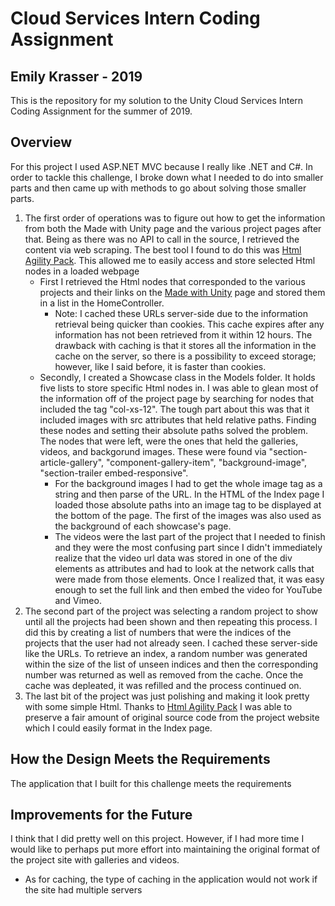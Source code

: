 # Cloud Services Intern Coding Assignment
## Emily Krasser - 2019
This is the repository for my solution to the Unity Cloud Services Intern Coding Assignment for the summer of 2019.

## Overview
For this project I used ASP.NET MVC because I really like .NET and C#.
In order to tackle this challenge, I broke down what I needed to do into smaller parts and then came up with methods to go about solving those smaller parts.
1. The first order of operations was to figure out how to get the information from both the Made with Unity page and the various project pages after that. Being as there was no API to call in the source, I retrieved the content via web scraping. The best tool I found to do this was [Html Agility Pack](https://html-agility-pack.net). This allowed me to easily access and store selected Html nodes in a loaded webpage
	- First I retrieved the Html nodes that corresponded to the various projects and their links on the [Made with Unity](https://unity.com/madewith) page and stored them in a list in the HomeController.
		- Note: I cached these URLs server-side due to the information retrieval being quicker than cookies. This cache expires after any information has not been retrieved from it within 12 hours. The drawback with caching is that it stores all the information in the cache on the server, so there is a possibility to exceed storage; however, like I said before, it is faster than cookies.
	- Secondly, I created a Showcase class in the Models folder. It holds five lists to store specific Html nodes in. I was able to glean most of the information off of the project page by searching for nodes that included the tag "col-xs-12". The tough part about this was that it included images with src attributes that held relative paths. Finding these nodes and setting their absolute paths solved the problem. The nodes that were left, were the ones that held the galleries, videos, and backgorund images. These were found via "section-article-gallery", "component-gallery-item", "background-image", "section-trailer embed-responsive".
		- For the background images I had to get the whole image tag as a string and then parse of the URL. In the HTML of the Index page I loaded those absolute paths into an image tag to be displayed at the bottom of the page. The first of the images was also used as the background of each showcase's page.
		- The videos were the last part of the project that I needed to finish and they were the most confusing part since I didn't immediately realize that the video url data was stored in one of the div elements as attributes and had to look at the network calls that were made from those elements. Once I realized that, it was easy enough to set the full link and then embed the video for YouTube and Vimeo.
2. The second part of the project was selecting a random project to show until all the projects had been shown and then repeating this process. I did this by creating a list of numbers that were the indices of the projects that the user had not already seen. I cached these server-side like the URLs. To retrieve an index, a random number was generated within the size of the list of unseen indices and then the corresponding number was returned as well as removed from the cache. Once the cache was depleated, it was refilled and the process continued on.
3. The last bit of the project was just polishing and making it look pretty with some simple Html. Thanks to [Html Agility Pack](https://html-agility-pack.net) I was able to preserve a fair amount of original source code from the project website which I could easily format in the Index page.

## How the Design Meets the Requirements
The application that I built for this challenge meets the requirements 

## Improvements for the Future
I think that I did pretty well on this project. However, if I had more time I would like to perhaps put more effort into maintaining the original format of the project site with galleries and videos.
- As for caching, the type of caching in the application would not work if the site had multiple servers
